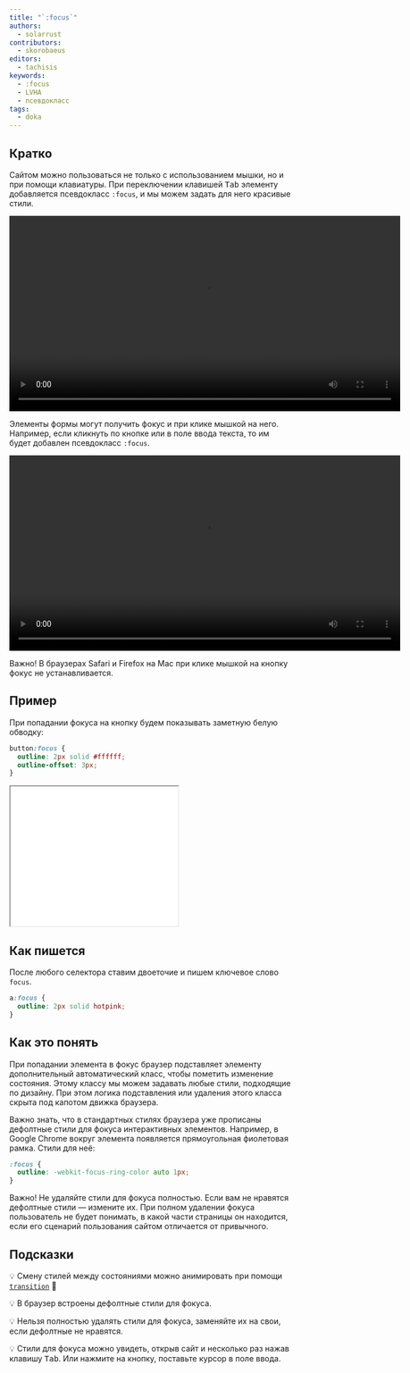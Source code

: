```yaml
---
title: "`:focus`"
authors:
  - solarrust
contributors:
  - skorobaeus
editors:
  - tachisis
keywords:
  - :focus
  - LVHA
  - псевдокласс
tags:
  - doka
---
```


## Кратко

Сайтом можно пользоваться не только с использованием мышки, но и при помощи клавиатуры. При переключении клавишей <kbd>Tab</kbd> элементу добавляется псевдокласс `:focus`, и мы можем задать для него красивые стили.

<video controls width="700">
  <source src="video/tab-focus.mp4" type="video/mp4">
</video>

Элементы формы могут получить фокус и при клике мышкой на него. Например, если кликнуть по кнопке или в поле ввода текста, то им будет добавлен псевдокласс `:focus`.

<video controls width="700">
  <source src="video/mouse-focus.mp4" type="video/mp4">
</video>

Важно! В браузерах Safari и Firefox на Mac при клике мышкой на кнопку фокус не устанавливается.

## Пример

При попадании фокуса на кнопку будем показывать заметную белую обводку:

```css
button:focus {
  outline: 2px solid #ffffff;
  outline-offset: 3px;
}
```

<iframe title="Кнопка со стилизованным состоянием фокуса — :focus — Дока" src="demos/index/" height="250"></iframe>

## Как пишется

После любого селектора ставим двоеточие и пишем ключевое слово `focus`.

```css
a:focus {
  outline: 2px solid hotpink;
}
```

## Как это понять

При попадании элемента в фокус браузер подставляет элементу дополнительный автоматический класс, чтобы пометить изменение состояния. Этому классу мы можем задавать любые стили, подходящие по дизайну. При этом логика подставления или удаления этого класса скрыта под капотом движка браузера.

Важно знать, что в стандартных стилях браузера уже прописаны дефолтные стили для фокуса интерактивных элементов. Например, в Google Chrome вокруг элемента появляется прямоугольная фиолетовая рамка. Стили для неё:

```css
:focus {
  outline: -webkit-focus-ring-color auto 1px;
}
```

Важно! Не удаляйте стили для фокуса полностью. Если вам не нравятся дефолтные стили — измените их. При полном удалении фокуса пользователь не будет понимать, в какой части страницы он находится, если его сценарий пользования сайтом отличается от привычного.

## Подсказки

💡 Смену стилей между состояниями можно анимировать при помощи [`transition`](/css/transition/) 🎉

💡 В браузер встроены дефолтные стили для фокуса.

💡 Нельзя полностью удалять стили для фокуса, заменяйте их на свои, если дефолтные не нравятся.

💡 Стили для фокуса можно увидеть, открыв сайт и несколько раз нажав клавишу <kbd>Tab</kbd>. Или нажмите на кнопку, поставьте курсор в поле ввода.

